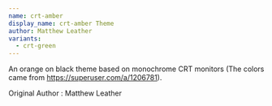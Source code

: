 ```yaml
---
name: crt-amber
display_name: crt-amber Theme
author: Matthew Leather
variants:
  - crt-green
---
```

An orange on black theme based on monochrome CRT monitors (The colors came from https://superuser.com/a/1206781).

Original Author
: Matthew Leather
